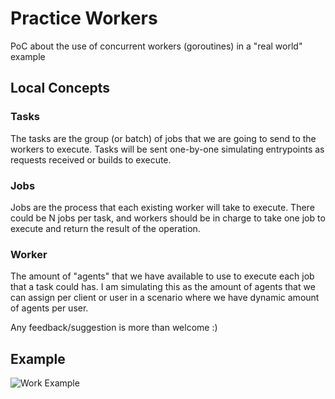 # Practice Workers
PoC about the use of concurrent workers (goroutines) in a "real world" example

## Local Concepts

### Tasks
The tasks are the group (or batch) of jobs that we are going to send to the workers to execute.
Tasks will be sent one-by-one simulating entrypoints as requests received or builds to execute.

### Jobs
Jobs are the process that each existing worker will take to execute.
There could be N jobs per task, and workers should be in charge to take one job to execute and return the result of the operation.

### Worker
The amount of "agents" that we have available to use to execute each job that a task could has.
I am simulating this as the amount of agents that we can assign per client or user in a scenario where we have dynamic amount of agents per user.

Any feedback/suggestion is more than welcome :)

## Example

![Work Example](https://user-images.githubusercontent.com/3170758/44691397-be661480-aa1b-11e8-87be-1ac048e84916.gif "Work example")
